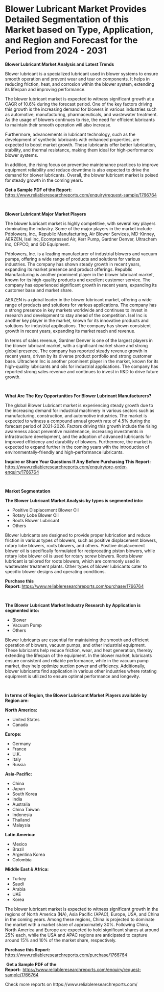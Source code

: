<p><h1>Blower Lubricant Market Provides Detailed Segmentation of this Market based on Type, Application, and Region and Forecast for the Period from 2024 - 2031</h1></p><p><strong>Blower Lubricant Market Analysis and Latest Trends</strong></p>
<p><p>Blower lubricant is a specialized lubricant used in blower systems to ensure smooth operation and prevent wear and tear on components. It helps in reducing friction, heat, and corrosion within the blower system, extending its lifespan and improving performance.</p><p>The blower lubricant market is expected to witness significant growth at a CAGR of 10.6% during the forecast period. One of the key factors driving this growth is the increasing demand for blowers in various industries such as automotive, manufacturing, pharmaceuticals, and wastewater treatment. As the usage of blowers continues to rise, the need for efficient lubricants to maintain their smooth operation will also increase.</p><p>Furthermore, advancements in lubricant technology, such as the development of synthetic lubricants with enhanced properties, are expected to boost market growth. These lubricants offer better lubrication, stability, and thermal resistance, making them ideal for high-performance blower systems.</p><p>In addition, the rising focus on preventive maintenance practices to improve equipment reliability and reduce downtime is also expected to drive the demand for blower lubricants. Overall, the blower lubricant market is poised for steady growth in the coming years.</p></p>
<p><strong>Get a Sample PDF of the Report:&nbsp;</strong> <a href="https://www.reliableresearchreports.com/enquiry/request-sample/1766764">https://www.reliableresearchreports.com/enquiry/request-sample/1766764</a></p>
<p>&nbsp;</p>
<p><strong>Blower Lubricant Major Market Players</strong></p>
<p><p>The blower lubricant market is highly competitive, with several key players dominating the industry. Some of the major players in the market include Pdblowers, Inc., Republic Manufacturing, Air Blower Services, MD-Kinney, AERZEN, Isel Inc, Ecompressed Air, Kerr Pump, Gardner Denver, Ultrachem Inc, CFPCO, and GD Equipment.</p><p>Pdblowers, Inc. is a leading manufacturer of industrial blowers and vacuum pumps, offering a wide range of products and solutions for various industries. The company has shown steady growth in recent years, expanding its market presence and product offerings. Republic Manufacturing is another prominent player in the blower lubricant market, known for its high-quality products and excellent customer service. The company has experienced significant growth in recent years, expanding its customer base and market share.</p><p>AERZEN is a global leader in the blower lubricant market, offering a wide range of products and solutions for various applications. The company has a strong presence in key markets worldwide and continues to invest in research and development to stay ahead of the competition. Isel Inc is another key player in the market, known for its innovative products and solutions for industrial applications. The company has shown consistent growth in recent years, expanding its market reach and revenue.</p><p>In terms of sales revenue, Gardner Denver is one of the largest players in the blower lubricant market, with a significant market share and strong global presence. The company has reported steady revenue growth in recent years, driven by its diverse product portfolio and strong customer base. Ultrachem Inc is another prominent player in the market, known for its high-quality lubricants and oils for industrial applications. The company has reported strong sales revenue and continues to invest in R&D to drive future growth.</p></p>
<p>&nbsp;</p>
<p><strong>What Are The Key Opportunities For Blower Lubricant Manufacturers?</strong></p>
<p><p>The global Blower Lubricant market is experiencing steady growth due to the increasing demand for industrial machinery in various sectors such as manufacturing, construction, and automotive industries. The market is expected to witness a compound annual growth rate of 4.5% during the forecast period of 2021-2026. Factors driving this growth include the rising awareness about preventive maintenance, increasing investments in infrastructure development, and the adoption of advanced lubricants for improved efficiency and durability of blowers. Furthermore, the market is expected to expand further in the coming years with the introduction of environmentally-friendly and high-performance lubricants.</p></p>
<p><strong>Inquire or Share Your Questions If Any Before Purchasing This Report:</strong> <a href="https://www.reliableresearchreports.com/enquiry/pre-order-enquiry/1766764">https://www.reliableresearchreports.com/enquiry/pre-order-enquiry/1766764</a></p>
<p>&nbsp;</p>
<p><strong>Market Segmentation</strong></p>
<p><strong>The Blower Lubricant Market Analysis by types is segmented into:</strong></p>
<p><ul><li>Positive Displacement Blower Oil</li><li>Rotary Lobe Blower Oil</li><li>Roots Blower Lubricant</li><li>Others</li></ul></p>
<p><p>Blower lubricants are designed to provide proper lubrication and reduce friction in various types of blowers, such as positive displacement blowers, rotary lobe blowers, roots blowers, and others. Positive displacement blower oil is specifically formulated for reciprocating piston blowers, while rotary lobe blower oil is used for rotary screw blowers. Roots blower lubricant is tailored for roots blowers, which are commonly used in wastewater treatment plants. Other types of blower lubricants cater to specific blower designs and operating conditions.</p></p>
<p><strong>Purchase this Report:&nbsp;</strong><a href="https://www.reliableresearchreports.com/purchase/1766764">https://www.reliableresearchreports.com/purchase/1766764</a></p>
<p>&nbsp;</p>
<p><strong>The Blower Lubricant Market Industry Research by Application is segmented into:</strong></p>
<p><ul><li>Blower</li><li>Vacuum Pump</li><li>Others</li></ul></p>
<p><p>Blower lubricants are essential for maintaining the smooth and efficient operation of blowers, vacuum pumps, and other industrial equipment. These lubricants help reduce friction, wear, and heat generation, thereby extending the lifespan of the equipment. In the blower market, lubricants ensure consistent and reliable performance, while in the vacuum pump market, they help optimize suction power and efficiency. Additionally, blower lubricants find application in various other industries where rotating equipment is utilized to ensure optimal performance and longevity.</p></p>
<p>&nbsp;</p>
<p><strong>In terms of Region, the Blower Lubricant Market Players available by Region are:</strong></p>
<p>
    <p> <strong> North America: </strong>
        <ul>
            <li>United States</li>
            <li>Canada</li>
        </ul>
        </p> 
    <p> <strong> Europe: </strong>
        <ul>
            <li>Germany</li>
            <li>France</li>
            <li>U.K.</li>
            <li>Italy</li>
            <li>Russia</li>
        </ul>
        </p> 
    <p> <strong> Asia-Pacific: </strong>
        <ul>
            <li>China</li>
            <li>Japan</li>
            <li>South Korea</li>
            <li>India</li>
            <li>Australia</li>
            <li>China Taiwan</li>
            <li>Indonesia</li>
            <li>Thailand</li>
            <li>Malaysia</li>
        </ul>
        </p> 
    <p> <strong> Latin America: </strong>
        <ul>
            <li>Mexico</li>
            <li>Brazil</li>
            <li>Argentina Korea</li>
            <li>Colombia</li>
        </ul>
        </p> 
    <p> <strong> Middle East & Africa: </strong>
        <ul>
            <li>Turkey</li>
            <li>Saudi</li>
            <li>Arabia</li>
            <li>UAE</li>
            <li>Korea</li>
        </ul>
    </p>
    </p>
<p><p>The blower lubricant market is expected to witness significant growth in the regions of North America (NA), Asia Pacific (APAC), Europe, USA, and China in the coming years. Among these regions, China is projected to dominate the market with a market share of approximately 30%. Following China, North America and Europe are expected to hold significant shares at around 25% each, while the USA and APAC regions are anticipated to capture around 15% and 10% of the market share, respectively.</p></p>
<p><strong>Purchase this Report: </strong><a href="https://www.reliableresearchreports.com/purchase/1766764">https://www.reliableresearchreports.com/purchase/1766764</a></p>
<p>&nbsp;<strong>Get a Sample PDF of the Report:&nbsp;&nbsp;</strong><a href="https://www.reliableresearchreports.com/enquiry/request-sample/1766764">https://www.reliableresearchreports.com/enquiry/request-sample/1766764</a></p>
<p><strong></strong></p>
<p>Check more reports on https://www.reliableresearchreports.com/</p>